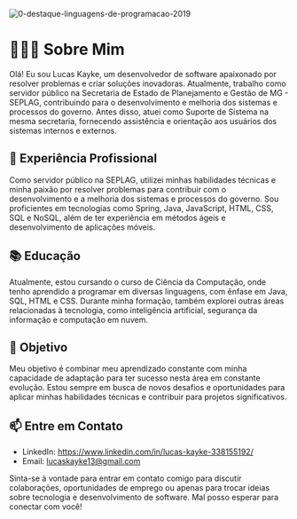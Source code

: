 
![0-destaque-linguagens-de-programacao-2019](https://github.com/Lucaskayke814/Lucaskayke814/assets/125411283/56115252-90bc-47cd-9161-3e31bc0e2bc5)

# 👨🏽‍💻 Sobre Mim

Olá! Eu sou Lucas Kayke, um desenvolvedor de software apaixonado por resolver problemas e criar soluções inovadoras. Atualmente, trabalho como servidor público na Secretaria de Estado de Planejamento e Gestão de MG - SEPLAG, contribuindo para o desenvolvimento e melhoria dos sistemas e processos do governo. Antes disso, atuei como Suporte de Sistema na mesma secretaria, fornecendo assistência e orientação aos usuários dos sistemas internos e externos.

## 🚀 Experiência Profissional

Como servidor público na SEPLAG, utilizei minhas habilidades técnicas e minha paixão por resolver problemas para contribuir com o desenvolvimento e a melhoria dos sistemas e processos do governo. Sou proficientes em tecnologias como Spring, Java, JavaScript, HTML, CSS, SQL e NoSQL, além de ter experiência em métodos ágeis e desenvolvimento de aplicações móveis.

## 📚 Educação

Atualmente, estou cursando o curso de Ciência da Computação, onde tenho aprendido a programar em diversas linguagens, com ênfase em Java, SQL, HTML e CSS. Durante minha formação, também explorei outras áreas relacionadas à tecnologia, como inteligência artificial, segurança da informação e computação em nuvem.

## 💼 Objetivo

Meu objetivo é combinar meu aprendizado constante com minha capacidade de adaptação para ter sucesso nesta área em constante evolução. Estou sempre em busca de novos desafios e oportunidades para aplicar minhas habilidades técnicas e contribuir para projetos significativos.

## 📫 Entre em Contato

- LinkedIn: https://www.linkedin.com/in/lucas-kayke-338155192/
- Email: lucaskayke13@gmail.com

Sinta-se à vontade para entrar em contato comigo para discutir colaborações, oportunidades de emprego ou apenas para trocar ideias sobre tecnologia e desenvolvimento de software. Mal posso esperar para conectar com você!
